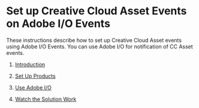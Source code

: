 # Set up Creative Cloud Asset Events on Adobe I/O Events

These instructions describe how to set up Creative Cloud Asset events using Adobe I/O Events. You can use Adobe I/O for notification of CC Asset events.

1. [Introduction](#Introduction)

1. [Set Up Products](#Set-Up-Products)

1. [Use Adobe I/O](#Use-Adobe-I/O)

1. [Watch the Solution Work](#Watch-It-Work)